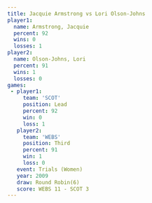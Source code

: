 ```yaml
---
title: Jacquie Armstrong vs Lori Olson-Johns
player1:                  
  name: Armstrong, Jacquie
  percent: 92             
  wins: 0                 
  losses: 1               
player2:                  
  name: Olson-Johns, Lori 
  percent: 91             
  wins: 1                 
  losses: 0               
games:
 - player1:        
     team: 'SCOT'  
     position: Lead
     percent: 92   
     win: 0        
     loss: 1       
   player2:         
     team: 'WEBS'   
     position: Third
     percent: 91    
     win: 1         
     loss: 0        
   event: Trials (Women)  
   year: 2009             
   draw: Round Robin(6)   
   score: WEBS 11 - SCOT 3
---
```

